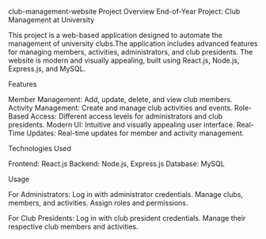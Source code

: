 club-management-website
Project Overview End-of-Year Project: Club Management at University

This project is a web-based application designed to automate the management of university clubs.The application includes advanced features for managing members, activities, administrators, and club presidents. The website is modern and visually appealing, built using React.js, Node.js, Express.js, and MySQL.

Features

Member Management: Add, update, delete, and view club members. Activity Management: Create and manage club activities and events. Role-Based Access: Different access levels for administrators and club presidents. Modern UI: Intuitive and visually appealing user interface. Real-Time Updates: Real-time updates for member and activity management.

Technologies Used

Frontend: React.js Backend: Node.js, Express.js Database: MySQL

Usage

For Administrators: Log in with administrator credentials. Manage clubs, members, and activities. Assign roles and permissions.

For Club Presidents: Log in with club president credentials. Manage their respective club members and activities.
